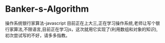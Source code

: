 # Banker-s-Algorithm
操作系统银行家算法-javascript
目前正在上大三,正在学习操作系统,老师让写个银行家算法,不限语言,目前正在学习js，这次就用它实现了(利用数组和对象的知识),初次尝试写的不好，请多多指教。
